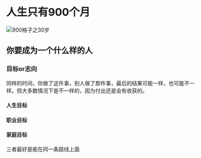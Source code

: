 # 人生只有900个月

![900格子之30岁](https://github.com/micolore/note/blob/master/life/img/30.jpg)  

## 你要成为一个什么样的人

### 目标or志向
同样的时间，你做了这件事，别人做了那件事，最后的结果可能一样，也可能不一样。但大多数情况下是不一样的，因为付出还是会有收获的。
#### 人生目标

#### 职业目标

#### 家庭目标

三者最好是能在同一条路线上面
